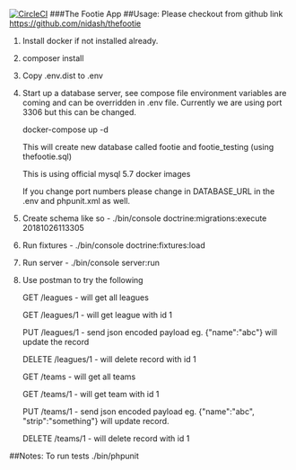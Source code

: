 [![CircleCI](https://circleci.com/gh/nidash/thefootie.svg?style=svg)](https://circleci.com/gh/nidash/thefootie)
###The Footie App
##Usage:
Please checkout from github link https://github.com/nidash/thefootie
1) Install docker if not installed already.
2) composer install
3) Copy .env.dist to .env 
4) Start up a database server, see compose file environment variables are coming and can be overridden in .env file. Currently we are using port 3306 but this can be changed.
   
    docker-compose up -d
   
   This will create new database called footie and footie_testing (using thefootie.sql)
   
   This is using official mysql 5.7 docker images
   
   If you change port numbers please change in DATABASE_URL in the .env and phpunit.xml as well. 
    
4) Create schema like so - ./bin/console doctrine:migrations:execute 20181026113305
5) Run fixtures - ./bin/console doctrine:fixtures:load
6) Run server - ./bin/console server:run
7) Use postman to try the following
   
   GET /leagues - will get all leagues
   
   GET /leagues/1 - will get league with id 1
   
   PUT /leagues/1 - send json encoded payload eg. {"name":"abc"} will update the record
   
   DELETE /leagues/1 - will delete record with id 1
   
   GET /teams - will get all teams
   
   GET /teams/1 - will get team with id 1
   
   PUT /teams/1 - send json encoded payload eg.  {"name":"abc", "strip":"something"} will update record.
   
   DELETE /teams/1 - will delete record with id 1
   
   
##Notes:
To run tests ./bin/phpunit
